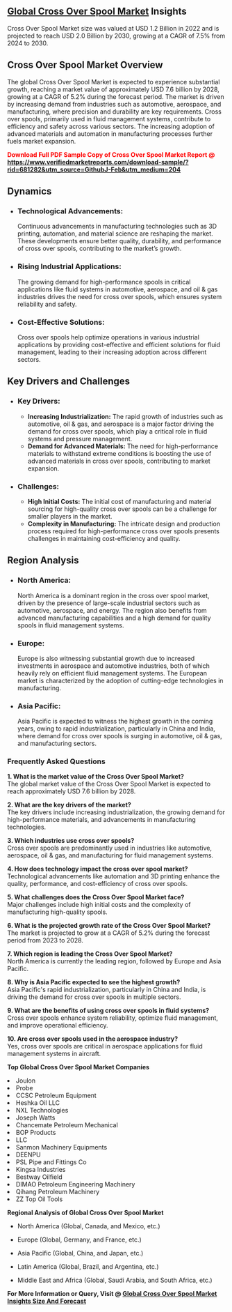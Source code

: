<h2><a href="https://www.verifiedmarketreports.com/download-sample/?rid=681282&amp;utm_source=GithubJ&amp;utm_medium=204" target="_blank">Global Cross Over Spool Market</a> Insights</h2><p>Cross Over Spool Market size was valued at USD 1.2 Billion in 2022 and is projected to reach USD 2.0 Billion by 2030, growing at a CAGR of 7.5% from 2024 to 2030.</p><p> <h2>Cross Over Spool Market Overview</h2> <p>The global Cross Over Spool Market is expected to experience substantial growth, reaching a market value of approximately USD 7.6 billion by 2028, growing at a CAGR of 5.2% during the forecast period. The market is driven by increasing demand from industries such as automotive, aerospace, and manufacturing, where precision and durability are key requirements. Cross over spools, primarily used in fluid management systems, contribute to efficiency and safety across various sectors. The increasing adoption of advanced materials and automation in manufacturing processes further fuels market expansion.</p> <p><strong><p><span class=""><span style="color: #ff0000;"><strong>Download Full PDF Sample Copy of Cross Over Spool Market Report</strong> @ </span><a href="https://www.verifiedmarketreports.com/download-sample/?rid=681282&amp;utm_source=GithubJ-Feb&amp;utm_medium=204" target="_blank">https://www.verifiedmarketreports.com/download-sample/?rid=681282&amp;utm_source=GithubJ-Feb&amp;utm_medium=204</a></span></p></strong></p> <h2>Dynamics</h2> <ul> <li><h3>Technological Advancements:</h3> Continuous advancements in manufacturing technologies such as 3D printing, automation, and material science are reshaping the market. These developments ensure better quality, durability, and performance of cross over spools, contributing to the market’s growth.</li> <li><h3>Rising Industrial Applications:</h3> The growing demand for high-performance spools in critical applications like fluid systems in automotive, aerospace, and oil & gas industries drives the need for cross over spools, which ensures system reliability and safety.</li> <li><h3>Cost-Effective Solutions:</h3> Cross over spools help optimize operations in various industrial applications by providing cost-effective and efficient solutions for fluid management, leading to their increasing adoption across different sectors.</li> </ul> <h2>Key Drivers and Challenges</h2> <ul> <li><h3>Key Drivers:</h3> <ul> <li><strong>Increasing Industrialization:</strong> The rapid growth of industries such as automotive, oil & gas, and aerospace is a major factor driving the demand for cross over spools, which play a critical role in fluid systems and pressure management.</li> <li><strong>Demand for Advanced Materials:</strong> The need for high-performance materials to withstand extreme conditions is boosting the use of advanced materials in cross over spools, contributing to market expansion.</li> </ul> </li> <li><h3>Challenges:</h3> <ul> <li><strong>High Initial Costs:</strong> The initial cost of manufacturing and material sourcing for high-quality cross over spools can be a challenge for smaller players in the market.</li> <li><strong>Complexity in Manufacturing:</strong> The intricate design and production process required for high-performance cross over spools presents challenges in maintaining cost-efficiency and quality.</li> </ul> </li> </ul> <h2>Region Analysis</h2> <ul> <li><h3>North America:</h3> North America is a dominant region in the cross over spool market, driven by the presence of large-scale industrial sectors such as automotive, aerospace, and energy. The region also benefits from advanced manufacturing capabilities and a high demand for quality spools in fluid management systems.</li> <li><h3>Europe:</h3> Europe is also witnessing substantial growth due to increased investments in aerospace and automotive industries, both of which heavily rely on efficient fluid management systems. The European market is characterized by the adoption of cutting-edge technologies in manufacturing.</li> <li><h3>Asia Pacific:</h3> Asia Pacific is expected to witness the highest growth in the coming years, owing to rapid industrialization, particularly in China and India, where demand for cross over spools is surging in automotive, oil & gas, and manufacturing sectors.</li> </ul> <h3>Frequently Asked Questions</h3> <p><strong>1. What is the market value of the Cross Over Spool Market?</strong><br> The global market value of the Cross Over Spool Market is expected to reach approximately USD 7.6 billion by 2028.</p> <p><strong>2. What are the key drivers of the market?</strong><br> The key drivers include increasing industrialization, the growing demand for high-performance materials, and advancements in manufacturing technologies.</p> <p><strong>3. Which industries use cross over spools?</strong><br> Cross over spools are predominantly used in industries like automotive, aerospace, oil & gas, and manufacturing for fluid management systems.</p> <p><strong>4. How does technology impact the cross over spool market?</strong><br> Technological advancements like automation and 3D printing enhance the quality, performance, and cost-efficiency of cross over spools.</p> <p><strong>5. What challenges does the Cross Over Spool Market face?</strong><br> Major challenges include high initial costs and the complexity of manufacturing high-quality spools.</p> <p><strong>6. What is the projected growth rate of the Cross Over Spool Market?</strong><br> The market is projected to grow at a CAGR of 5.2% during the forecast period from 2023 to 2028.</p> <p><strong>7. Which region is leading the Cross Over Spool Market?</strong><br> North America is currently the leading region, followed by Europe and Asia Pacific.</p> <p><strong>8. Why is Asia Pacific expected to see the highest growth?</strong><br> Asia Pacific's rapid industrialization, particularly in China and India, is driving the demand for cross over spools in multiple sectors.</p> <p><strong>9. What are the benefits of using cross over spools in fluid systems?</strong><br> Cross over spools enhance system reliability, optimize fluid management, and improve operational efficiency.</p> <p><strong>10. Are cross over spools used in the aerospace industry?</strong><br> Yes, cross over spools are critical in aerospace applications for fluid management systems in aircraft.</p> </p><p><strong>Top Global Cross Over Spool Market Companies</strong></p><div data-test-id=""><p><li>Joulon</li><li> Probe</li><li> CCSC Petroleum Equipment</li><li> Heshka Oil LLC</li><li> NXL Technologies</li><li> Joseph Watts</li><li> Chancemate Petroleum Mechanical</li><li> BOP Products</li><li> LLC</li><li> Sanmon Machinery Equipments</li><li> DEENPU</li><li> PSL Pipe and Fittings Co</li><li> Kingsa Industries</li><li> Bestway Oilfield</li><li> DIMAO Petroleum Engineering Machinery</li><li> Qihang Petroleum Machinery</li><li> ZZ Top Oil Tools</li></p><div><strong>Regional Analysis of&nbsp;Global Cross Over Spool Market</strong></div><ul><li dir="ltr"><p dir="ltr">North America&nbsp;(Global, Canada, and Mexico, etc.)</p></li><li dir="ltr"><p dir="ltr">Europe (Global, Germany, and France, etc.)</p></li><li dir="ltr"><p dir="ltr">Asia Pacific&nbsp;(Global, China, and Japan, etc.)</p></li><li dir="ltr"><p dir="ltr">Latin America&nbsp;(Global, Brazil, and Argentina, etc.)</p></li><li dir="ltr">Middle East and Africa&nbsp;(Global, Saudi Arabia, and South Africa, etc.)</li></ul><p><strong>For More Information or Query, Visit @&nbsp;</strong><strong><a href="https://www.verifiedmarketreports.com/product/cross-over-spool-market/?utm_source=GithubJ&amp;utm_medium=204" target="_blank">Global Cross Over Spool Market Insights Size And Forecast</a></strong></p></div>
